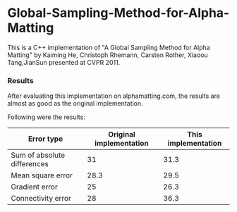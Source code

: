 # Global-Sampling-Method-for-Alpha-Matting
This is a C++ implementation of "A Global Sampling Method for Alpha Matting" by Kaiming He, Christoph Rhemann, Carsten Rother, Xiaoou Tang,JianSun presented at CVPR 2011.

### Results ###

After evaluating this implementation on alphamatting.com, the results are almost as good as the original implementation.

Following were the results:

|     Error type              |      Original implementation    | This implementation  |
|     -----------             |      ------------------------   | -------------------  |  
| Sum of absolute differences |       31                        | 31.3                 |
| Mean square error           |       28.3                      | 29.5                 |
| Gradient error              |       25                        | 26.3                 |
| Connectivity error          |       28                        | 36.3                 |


